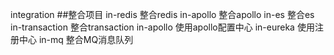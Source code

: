integration 
##整合项目
in-redis        整合redis
in-apollo       整合apollo
in-es           整合es
in-transaction  整合transaction
in-apollo       使用apollo配置中心
in-eureka       使用注册中心
in-mq           整合MQ消息队列